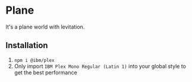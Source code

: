 # Plane

It's a plane world with levitation.

## Installation

1. `npm i @ibm/plex`
2. Only import `IBM Plex Mono Regular (Latin 1)` into your global style to get the best performance